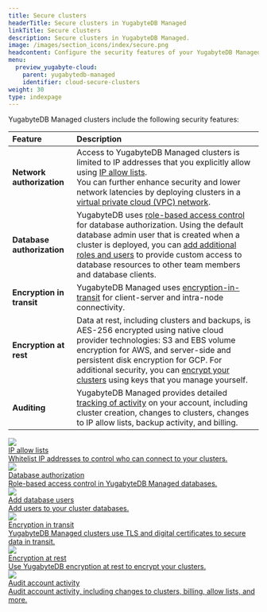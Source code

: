 ```yaml
---
title: Secure clusters
headerTitle: Secure clusters in YugabyteDB Managed
linkTitle: Secure clusters
description: Secure clusters in YugabyteDB Managed.
image: /images/section_icons/index/secure.png
headcontent: Configure the security features of your YugabyteDB Managed clusters
menu:
  preview_yugabyte-cloud:
    parent: yugabytedb-managed
    identifier: cloud-secure-clusters
weight: 30
type: indexpage
---
```


YugabyteDB Managed clusters include the following security features:

| Feature | Description |
| :--- | :--- |
| **Network authorization** | Access to YugabyteDB Managed clusters is limited to IP addresses that you explicitly allow using [IP allow lists](add-connections/).<br>You can further enhance security and lower network latencies by deploying clusters in a [virtual private cloud (VPC) network](../cloud-basics/cloud-vpcs/). |
| **Database authorization** | YugabyteDB uses [role-based access control](cloud-users/) for database authorization. Using the default database admin user that is created when a cluster is deployed, you can [add additional roles and users](add-users/) to provide custom access to database resources to other team members and database clients. |
| **Encryption in transit** | YugabyteDB Managed uses [encryption-in-transit](cloud-authentication/) for client-server and intra-node connectivity. |
| **Encryption at rest** | Data at rest, including clusters and backups, is AES-256 encrypted using native cloud provider technologies: S3 and EBS volume encryption for AWS, and server-side and persistent disk encryption for GCP. For additional security, you can [encrypt your clusters](../managed-ear/) using keys that you manage yourself. |
| **Auditing** | YugabyteDB Managed provides detailed [tracking of activity](cloud-activity/) on your account, including cluster creation, changes to clusters, changes to IP allow lists, backup activity, and billing. |

<div class="row">

  <div class="col-12 col-md-6 col-lg-12 col-xl-6">
    <a class="section-link icon-offset" href="add-connections/">
      <div class="head">
        <img class="icon" src="/images/section_icons/secure/tls-encryption/connect-to-cluster.png" aria-hidden="true" />
        <div class="title">IP allow lists</div>
      </div>
      <div class="body">
        Whitelist IP addresses to control who can connect to your clusters.
      </div>
    </a>
  </div>

  <div class="col-12 col-md-6 col-lg-12 col-xl-6">
    <a class="section-link icon-offset" href="cloud-users/">
      <div class="head">
        <img class="icon" src="/images/section_icons/secure/authorization.png" aria-hidden="true" />
        <div class="title">Database authorization</div>
      </div>
      <div class="body">
        Role-based access control in YugabyteDB Managed databases.
      </div>
    </a>
  </div>

  <div class="col-12 col-md-6 col-lg-12 col-xl-6">
    <a class="section-link icon-offset" href="add-users/">
      <div class="head">
        <img class="icon" src="/images/section_icons/secure/create-roles.png" aria-hidden="true" />
        <div class="title">Add database users</div>
      </div>
      <div class="body">
        Add users to your cluster databases.
      </div>
    </a>
  </div>

  <div class="col-12 col-md-6 col-lg-12 col-xl-6">
    <a class="section-link icon-offset" href="cloud-authentication/">
      <div class="head">
        <img class="icon" src="/images/section_icons/secure/tls-encryption/connect-to-cluster.png" aria-hidden="true" />
        <div class="title">Encryption in transit</div>
      </div>
      <div class="body">
        YugabyteDB Managed clusters use TLS and digital certificates to secure data in transit.
      </div>
    </a>
  </div>

  <div class="col-12 col-md-6 col-lg-12 col-xl-6">
    <a class="section-link icon-offset" href="managed-ear/">
      <div class="head">
        <img class="icon" src="/images/section_icons/secure/tls-encryption/connect-to-cluster.png" aria-hidden="true" />
        <div class="title">Encryption at rest</div>
      </div>
      <div class="body">
        Use YugabyteDB encryption at rest to encrypt your clusters.
      </div>
    </a>
  </div>

  <div class="col-12 col-md-6 col-lg-12 col-xl-6">
    <a class="section-link icon-offset" href="cloud-activity/">
      <div class="head">
        <img class="icon" src="/images/section_icons/explore/monitoring.png" aria-hidden="true" />
        <div class="title">Audit account activity</div>
      </div>
      <div class="body">
        Audit account activity, including changes to clusters, billing, allow lists, and more.
      </div>
    </a>
  </div>
</div>
